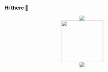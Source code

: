 ### Hi there 👋

<!--
**mcc1095319343/mcc1095319343** is a ✨ _special_ ✨ repository because its `README.md` (this file) appears on your GitHub profile.

Here are some ideas to get you started:

- 🔭 I’m currently working on ...
- 🌱 I’m currently learning ...
- 👯 I’m looking to collaborate on ...
- 🤔 I’m looking for help with ...
- 💬 Ask me about ...
- 📫 How to reach me: ...
- 😄 Pronouns: ...
- ⚡ Fun fact: ...
-->

<!--信息统计-->
<div align="center"> <img src="https://metrics.lecoq.io/mcc1095319343?template=classic&config.timezone=Asia%2Fhangzhou"> </div>

<!--统计卡片-->
<div align="center"> <img height="137px" src="https://github-readme-stats.vercel.app/api?username=mcc1095319343&hide_title=true&hide_border=true&show_icons=trueline_height=21&text_color=000&icon_color=000&bg_color=0,ea6161,ffc64d,fffc4d,52fa5a&theme=graywhite" /> </div>

<!--语言统计-->
<div align="center"> <img src="https://github-readme-stats.vercel.app/api/top-langs/?username=mcc1095319343&hide_title=true&hide_border=true&layout=compact&langs_count=6&text_color=000&icon_color=fff&bg_color=0,52fa5a,4dfcff,c64dff&theme=graywhite" /> </div>
